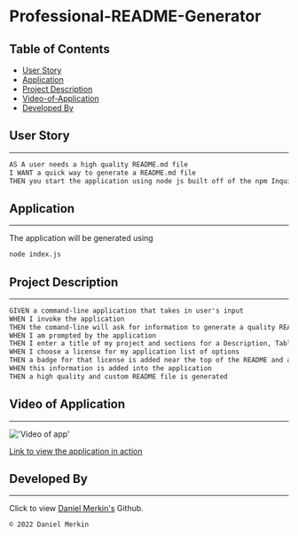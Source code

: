 # Professional-README-Generator

## Table of Contents

  - [User Story](#user-story)
  - [Application](#application)
  - [Project Description](#project-description)
  - [Video-of-Application](#video-of-application)
  - [Developed By](#developed-by)

## User Story
---

```md
AS A user needs a high quality README.md file
I WANT a quick way to generate a README.md file
THEN you start the application using node js built off of the npm Inquire
```

## Application
---
The application will be generated using

```md
node index.js
```

## Project Description
---

```md
GIVEN a command-line application that takes in user's input
WHEN I invoke the application
THEN the comand-line will ask for information to generate a quality README
WHEN I am prompted by the application
THEN I enter a title of my project and sections for a Description, Table of Contents, Installation, Usage, License, Contributing, Tests, and Questions
WHEN I choose a license for my application list of options
THEN a badge for that license is added near the top of the README and a notice is added to the section of the README title License which explain which license the application is covered under
WHEN this information is added into the application
THEN a high quality and custom README file is generated
```

## Video of Application
---

!['Video of app'](Develop/media/Walk-Through-Video(1).gif)

<a href="https://watch.screencastify.com/v/4lLonVZQLD0jhjXwVNzS">Link to view the application in action</a>

## Developed By
---

Click to view <a href="https://github.com/dmerk2">Daniel Merkin's</a> Github.

```md
© 2022 Daniel Merkin
```
